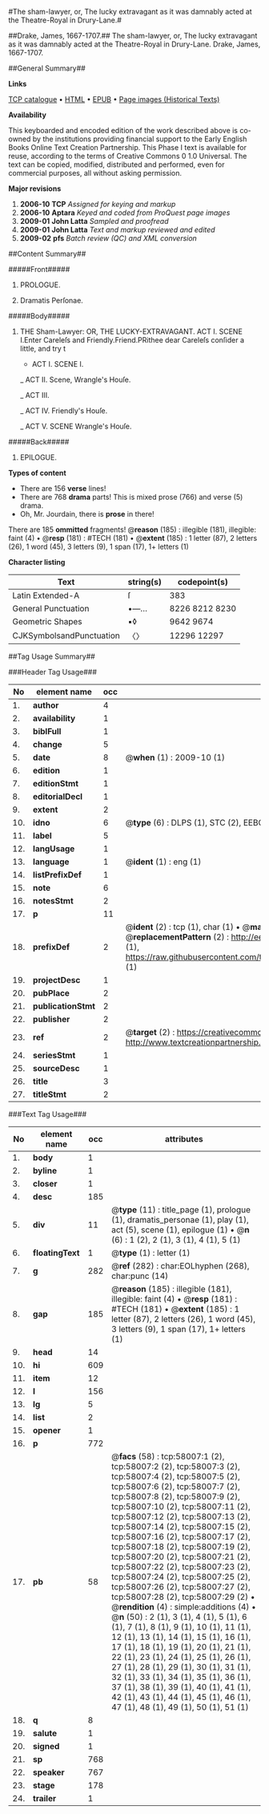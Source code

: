 #The sham-lawyer, or, The lucky extravagant as it was damnably acted at the Theatre-Royal in Drury-Lane.#

##Drake, James, 1667-1707.##
The sham-lawyer, or, The lucky extravagant as it was damnably acted at the Theatre-Royal in Drury-Lane.
Drake, James, 1667-1707.

##General Summary##

**Links**

[TCP catalogue](http://www.ota.ox.ac.uk/tcp/)  • 
[HTML](http://tei.it.ox.ac.uk/tcp/Texts-HTML/free/A36/A36513.html)  • 
[EPUB](http://tei.it.ox.ac.uk/tcp/Texts-EPUB/free/A36/A36513.epub) • 
[Page images (Historical Texts)](https://data.historicaltexts.jisc.ac.uk/view?pubId=eebo-12265087e&pageId=eebo-12265087e-58007-1)

**Availability**

This keyboarded and encoded edition of the
	       work described above is co-owned by the institutions
	       providing financial support to the Early English Books
	       Online Text Creation Partnership. This Phase I text is
	       available for reuse, according to the terms of Creative
	       Commons 0 1.0 Universal. The text can be copied,
	       modified, distributed and performed, even for
	       commercial purposes, all without asking permission.

**Major revisions**

1. __2006-10__ __TCP__ *Assigned for keying and markup*
1. __2006-10__ __Aptara__ *Keyed and coded from ProQuest page images*
1. __2009-01__ __John Latta__ *Sampled and proofread*
1. __2009-01__ __John Latta__ *Text and markup reviewed and edited*
1. __2009-02__ __pfs__ *Batch review (QC) and XML conversion*

##Content Summary##

#####Front#####

1. PROLOGUE.

1. Dramatis Perſonae.

#####Body#####

1. THE
Sham-Lawyer:
OR, THE
LUCKY-EXTRAVAGANT.
ACT I. SCENE I.Enter Careleſs and Friendly.Friend.PRithee dear Careleſs conſider a little, and try t
      * ACT I. SCENE I.

    _ ACT II. Scene, Wrangle's Houſe.

    _ ACT III.

    _ ACT IV. Friendly's Houſe.

    _ ACT V. SCENE Wrangle's Houſe.

#####Back#####

1. EPILOGUE.

**Types of content**

  * There are 156 **verse** lines!
  * There are 768 **drama** parts! This is mixed prose (766) and verse (5) drama.
  * Oh, Mr. Jourdain, there is **prose** in there!

There are 185 **ommitted** fragments! 
 @__reason__ (185) : illegible (181), illegible: faint (4)  •  @__resp__ (181) : #TECH (181)  •  @__extent__ (185) : 1 letter (87), 2 letters (26), 1 word (45), 3 letters (9), 1 span (17), 1+ letters (1)

**Character listing**


|Text|string(s)|codepoint(s)|
|---|---|---|
|Latin Extended-A|ſ|383|
|General Punctuation|•—…|8226 8212 8230|
|Geometric Shapes|▪◊|9642 9674|
|CJKSymbolsandPunctuation|〈〉|12296 12297|

##Tag Usage Summary##

###Header Tag Usage###

|No|element name|occ|attributes|
|---|---|---|---|
|1.|__author__|4||
|2.|__availability__|1||
|3.|__biblFull__|1||
|4.|__change__|5||
|5.|__date__|8| @__when__ (1) : 2009-10 (1)|
|6.|__edition__|1||
|7.|__editionStmt__|1||
|8.|__editorialDecl__|1||
|9.|__extent__|2||
|10.|__idno__|6| @__type__ (6) : DLPS (1), STC (2), EEBO-CITATION (1), OCLC (1), VID (1)|
|11.|__label__|5||
|12.|__langUsage__|1||
|13.|__language__|1| @__ident__ (1) : eng (1)|
|14.|__listPrefixDef__|1||
|15.|__note__|6||
|16.|__notesStmt__|2||
|17.|__p__|11||
|18.|__prefixDef__|2| @__ident__ (2) : tcp (1), char (1)  •  @__matchPattern__ (2) : ([0-9\-]+):([0-9IVX]+) (1), (.+) (1)  •  @__replacementPattern__ (2) : http://eebo.chadwyck.com/downloadtiff?vid=$1&page=$2 (1), https://raw.githubusercontent.com/textcreationpartnership/Texts/master/tcpchars.xml#$1 (1)|
|19.|__projectDesc__|1||
|20.|__pubPlace__|2||
|21.|__publicationStmt__|2||
|22.|__publisher__|2||
|23.|__ref__|2| @__target__ (2) : https://creativecommons.org/publicdomain/zero/1.0/ (1), http://www.textcreationpartnership.org/docs/. (1)|
|24.|__seriesStmt__|1||
|25.|__sourceDesc__|1||
|26.|__title__|3||
|27.|__titleStmt__|2||


###Text Tag Usage###

|No|element name|occ|attributes|
|---|---|---|---|
|1.|__body__|1||
|2.|__byline__|1||
|3.|__closer__|1||
|4.|__desc__|185||
|5.|__div__|11| @__type__ (11) : title_page (1), prologue (1), dramatis_personae (1), play (1), act (5), scene (1), epilogue (1)  •  @__n__ (6) : 1 (2), 2 (1), 3 (1), 4 (1), 5 (1)|
|6.|__floatingText__|1| @__type__ (1) : letter (1)|
|7.|__g__|282| @__ref__ (282) : char:EOLhyphen (268), char:punc (14)|
|8.|__gap__|185| @__reason__ (185) : illegible (181), illegible: faint (4)  •  @__resp__ (181) : #TECH (181)  •  @__extent__ (185) : 1 letter (87), 2 letters (26), 1 word (45), 3 letters (9), 1 span (17), 1+ letters (1)|
|9.|__head__|14||
|10.|__hi__|609||
|11.|__item__|12||
|12.|__l__|156||
|13.|__lg__|5||
|14.|__list__|2||
|15.|__opener__|1||
|16.|__p__|772||
|17.|__pb__|58| @__facs__ (58) : tcp:58007:1 (2), tcp:58007:2 (2), tcp:58007:3 (2), tcp:58007:4 (2), tcp:58007:5 (2), tcp:58007:6 (2), tcp:58007:7 (2), tcp:58007:8 (2), tcp:58007:9 (2), tcp:58007:10 (2), tcp:58007:11 (2), tcp:58007:12 (2), tcp:58007:13 (2), tcp:58007:14 (2), tcp:58007:15 (2), tcp:58007:16 (2), tcp:58007:17 (2), tcp:58007:18 (2), tcp:58007:19 (2), tcp:58007:20 (2), tcp:58007:21 (2), tcp:58007:22 (2), tcp:58007:23 (2), tcp:58007:24 (2), tcp:58007:25 (2), tcp:58007:26 (2), tcp:58007:27 (2), tcp:58007:28 (2), tcp:58007:29 (2)  •  @__rendition__ (4) : simple:additions (4)  •  @__n__ (50) : 2 (1), 3 (1), 4 (1), 5 (1), 6 (1), 7 (1), 8 (1), 9 (1), 10 (1), 11 (1), 12 (1), 13 (1), 14 (1), 15 (1), 16 (1), 17 (1), 18 (1), 19 (1), 20 (1), 21 (1), 22 (1), 23 (1), 24 (1), 25 (1), 26 (1), 27 (1), 28 (1), 29 (1), 30 (1), 31 (1), 32 (1), 33 (1), 34 (1), 35 (1), 36 (1), 37 (1), 38 (1), 39 (1), 40 (1), 41 (1), 42 (1), 43 (1), 44 (1), 45 (1), 46 (1), 47 (1), 48 (1), 49 (1), 50 (1), 51 (1)|
|18.|__q__|8||
|19.|__salute__|1||
|20.|__signed__|1||
|21.|__sp__|768||
|22.|__speaker__|767||
|23.|__stage__|178||
|24.|__trailer__|1||
